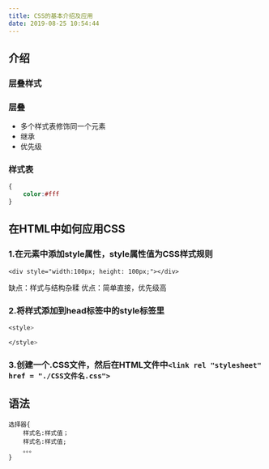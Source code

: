 ```yaml
---
title: CSS的基本介绍及应用
date: 2019-08-25 10:54:44
---
```

## 介绍

### 层叠样式

### 层叠

* 多个样式表修饰同一个元素
* 继承
* 优先级

### 样式表

``` css
{
    color:#fff
}
```

## 在HTML中如何应用CSS

### 1.在元素中添加style属性，style属性值为CSS样式规则

`<div style="width:100px; height: 100px;"></div>`

缺点：样式与结构杂糅
优点：简单直接，优先级高

### 2.将样式添加到head标签中的style标签里

``` css
<style>

</style>
```

### 3.创建一个.CSS文件，然后在HTML文件中`<link rel "stylesheet" href = "./CSS文件名.css">`

## 语法

```
选择器{
    样式名:样式值；
    样式名:样式值;
    。。。
}
```
